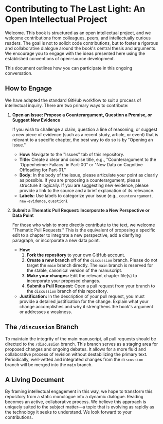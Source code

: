 # Contributing to The Last Light: An Open Intellectual Project

Welcome. This book is structured as an open intellectual project, and we welcome contributions from colleagues, peers, and intellectually curious readers. The goal is not to solicit code contributions, but to foster a rigorous and collaborative dialogue around the book's central thesis and arguments. We encourage you to engage with the ideas presented here using the established conventions of open-source development.

This document outlines how you can participate in this ongoing conversation.

## How to Engage

We have adapted the standard GitHub workflow to suit a process of intellectual inquiry. There are two primary ways to contribute:

1.  **Open an Issue: Propose a Counterargument, Question a Premise, or Suggest New Evidence**

    If you wish to challenge a claim, question a line of reasoning, or suggest a new piece of evidence (such as a recent study, article, or event) that is relevant to a specific chapter, the best way to do so is by "Opening an Issue."

    *   **How:** Navigate to the "Issues" tab of this repository.
    *   **Title:** Create a clear and concise title, e.g., "Counterargument to the 'Oppenheimer Fallacy' in Part-00" or "New Data on Cognitive Offloading for Part-01."
    *   **Body:** In the body of the issue, please articulate your point as clearly as possible. If you are proposing a counterargument, please structure it logically. If you are suggesting new evidence, please provide a link to the source and a brief explanation of its relevance.
    *   **Labels:** Use labels to categorize your issue (e.g., `counterargument`, `new-evidence`, `question`).

2.  **Submit a Thematic Pull Request: Incorporate a New Perspective or Data Point**

    For those who wish to more directly contribute to the text, we welcome "Thematic Pull Requests." This is the equivalent of proposing a specific edit to a chapter to integrate a new perspective, add a clarifying paragraph, or incorporate a new data point.

    *   **How:**
        1.  **Fork the repository** to your own GitHub account.
        2.  **Create a new branch** off of the `discussion` branch. Please do not target the `main` branch directly. The `main` branch is reserved for the stable, canonical version of the manuscript.
        3.  **Make your changes:** Edit the relevant chapter file(s) to incorporate your proposed changes.
        4.  **Submit a Pull Request:** Open a pull request from your branch to the `discussion` branch of this repository.
    *   **Justification:** In the description of your pull request, you must provide a detailed justification for the change. Explain what your change accomplishes and why it strengthens the book's argument or addresses a weakness.

## The `/discussion` Branch

To maintain the integrity of the main manuscript, all pull requests should be directed to the `/discussion` branch. This branch serves as a staging area for proposed changes and ongoing debates. It allows for a more fluid and collaborative process of revision without destabilizing the primary text. Periodically, well-vetted and integrated changes from the `discussion` branch will be merged into the `main` branch.

## A Living Document

By framing intellectual engagement in this way, we hope to transform this repository from a static monologue into a dynamic dialogue. Reading becomes an active, collaborative process. We believe this approach is uniquely suited to the subject matter—a topic that is evolving as rapidly as the technology it seeks to understand. We look forward to your contributions.